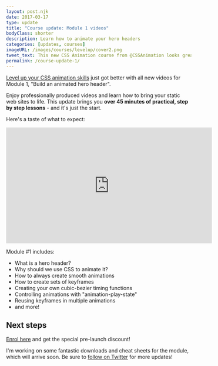 ```yaml
---
layout: post.njk
date: 2017-03-17
type: update
title: "Course update: Module 1 videos"
bodyClass: shorter
description: Learn how to animate your hero headers
categories: [updates, courses]
imageURL: /images/courses/levelup/cover2.png
tweet_text: This new CSS Animation course from @CSSAnimation looks great http://courses.cssanimation.rocks/p/level-up
permalink: /course-update-1/
---
```

[Level up your CSS animation skills](http://courses.cssanimation.rocks/p/level-up) just got better with all new videos for Module 1, "Build an animated hero header".

Enjoy professionally produced videos and learn how to bring your static web sites to life. This update brings you **over 45 minutes of practical, step by step lessons** - and it's just the start.

Here's a taste of what to expect:

<div class="videoWrapper">
  <iframe width="560" height="315" src="https://www.youtube.com/embed/0jhDAVkdsAI?modestbranding=1&cc_load_policy=0&iv_load_policy=3&vq=hd720&rel=0" frameborder="0" allowfullscreen></iframe>
</div>

Module #1 includes:

* What is a hero header?
* Why should we use CSS to animate it?
* How to always create smooth animations
* How to create sets of keyframes
* Creating your own cubic-bezier timing functions
* Controlling animations with "animation-play-state"
* Reusing keyframes in multiple animations
* and more!

## Next steps

[Enrol here](http://courses.cssanimation.rocks/p/level-up) and get the special pre-launch discount!

I'm working on some fantastic downloads and cheat sheets for the module, which will arrive soon. Be sure to [follow on Twitter](https://twitter.com/cssanimation) for more updates!


